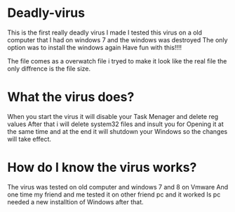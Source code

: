# Deadly-virus
This is the first really deadly virus I made
I tested this virus on a old computer that I had on windows 7 and the windows was destroyed
The only option was to install the windows again
Have fun with this!!!!

The file comes as a overwatch file i tryed to make it look like the real file
the only diffrence is the file size.

# What the virus does?
When you start the virus it will disable your Task Menager and delete reg values
After that i will delete system32 files and insult you for Opening it at the same time
and at the end it will shutdown your Windows so the changes will take effect.

# How do I know the virus works?
The virus was tested on old computer and windows 7 and 8 on Vmware
And one time my friend and me tested it on other friend pc and it worked
Is pc needed a new installtion of Windows after that.
